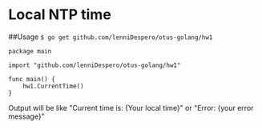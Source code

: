 # Local NTP time

##Usage
`$ go get github.com/lenniDespero/otus-golang/hw1`

    package main

	import "github.com/lenniDespero/otus-golang/hw1"

	func main() {
		hw1.CurrentTime()
	}
Output will be like "Current time is: {Your local time}" or "Error: {your error message}"